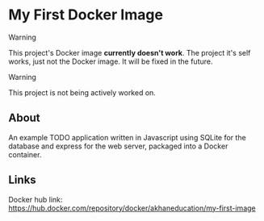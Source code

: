 # My First Docker Image

> [!WARNING]
> This project's Docker image **currently doesn't work**. The project it's self works, just not the Docker image. It will be fixed in the future.

> [!WARNING]
> This project is not being actively worked on.

## About

An example TODO application written in Javascript using SQLite for the database and express for the web server, packaged into a Docker container.

## Links

Docker hub link: https://hub.docker.com/repository/docker/akhaneducation/my-first-image
